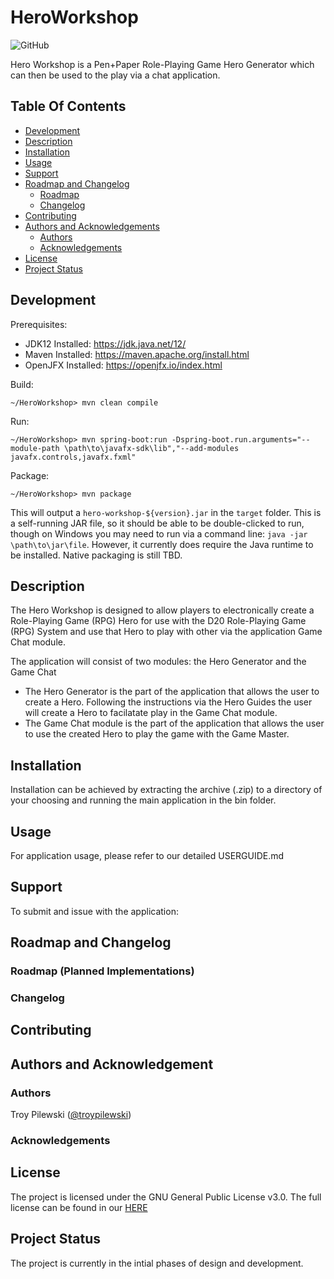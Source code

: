 # HeroWorkshop
![GitHub](https://img.shields.io/github/license/AvaruusStudios/HeroWorkshop.svg?style=plastic)

Hero Workshop is a Pen+Paper Role-Playing Game Hero Generator which can then be used to the play via a chat application.

## Table Of Contents
- [Development](#development)
- [Description](#description)
- [Installation](#installation)
- [Usage](#usage)
- [Support](#support)
- [Roadmap and Changelog](#roadmap-and-changelog)
  - [Roadmap](#roadmap)
  - [Changelog](#changelog)
- [Contributing](#contributing)
- [Authors and Acknowledgements](#authors-and-acknowledgement)
  - [Authors](#authors)
  - [Acknowledgements](#acknowledgements)
- [License](#license)
- [Project Status](#project-status)

## Development
Prerequisites:
  - JDK12 Installed: https://jdk.java.net/12/
  - Maven Installed: https://maven.apache.org/install.html
  - OpenJFX Installed: https://openjfx.io/index.html
  
Build:
```
~/HeroWorkshop> mvn clean compile
```

Run:
```
~/HeroWorkshop> mvn spring-boot:run -Dspring-boot.run.arguments="--module-path \path\to\javafx-sdk\lib","--add-modules javafx.controls,javafx.fxml"
```

Package:
```
~/HeroWorkshop> mvn package
```
This will output a `hero-workshop-${version}.jar` in the `target` folder.  This is a self-running JAR file, so it should be able to be double-clicked to run, though on Windows you may need to run via a command line: `java -jar \path\to\jar\file`.  However, it currently does require the Java runtime to be installed.  Native packaging is still TBD.

## Description
The Hero Workshop is designed to allow players to electronically create a Role-Playing Game (RPG) Hero for use with the D20 Role-Playing Game (RPG) System and use that Hero to play with other via the application Game Chat module.

The application will consist of two modules: the Hero Generator and the Game Chat
  - The Hero Generator is the part of the application that allows the user to create a Hero. Following the instructions via the Hero Guides the user will create a Hero to facilatate play in the Game Chat module.
  - The Game Chat module is the part of the application that allows the user to use the created Hero to play the game with the Game Master.

## Installation
Installation can be achieved by extracting the archive (.zip) to a directory of your choosing and running the main application in the bin folder.

## Usage
For application usage, please refer to our detailed USERGUIDE.md 

## Support
To submit and issue with the application:

## Roadmap and Changelog

### Roadmap (Planned Implementations)

### Changelog

## Contributing

## Authors and Acknowledgement

### Authors
Troy Pilewski ([@troypilewski](https://github.com/troypilewski))  
<!-- Sumant Khapre ([@sumant2000](https://github.com/sumant2000))  -->
<!-- Mindaugas Vasiliauskas ([@mivasiliauskas](https://github.com/mivasiliauskas))  -->
<!-- Saurav Bhuju ([@sbhuju61](https://github.com/sbhuju61))  -->
<!-- Justin Nichols ([@justinnichols](https://github.com/justinnichols)) -->

### Acknowledgements

## License
The project is licensed under the GNU General Public License v3.0. The full license can be found in our [HERE](LICENSE)

## Project Status
The project is currently in the intial phases of design and development.
